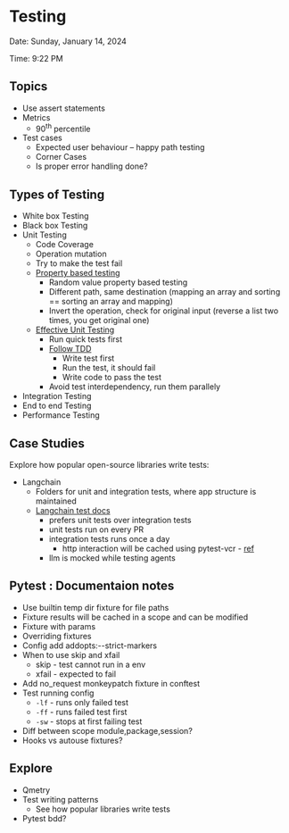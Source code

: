 # Testing

Date: Sunday, January 14, 2024

Time: 9:22 PM

## Topics

- Use assert statements
- Metrics
  - 90<sup>th</sup> percentile
- Test cases
  - Expected user behaviour – happy path testing
  - Corner Cases
  - Is proper error handling done?

## Types of Testing

- White box Testing
- Black box Testing
- Unit Testing
  - Code Coverage
  - Operation mutation
  - Try to make the test fail
  - [Property based testing](https://youtu.be/IYzDFHx6QPY?si=sFn5a3PBlfd9knRD)
    - Random value property based testing
    - Different path, same destination (mapping an array and sorting == sorting an array and mapping)
    - Invert the operation, check for original input (reverse a list two times, you get original one)
  - [Effective Unit Testing](https://youtu.be/fr1E9aVnBxw?si=MAh5aqCtBYBr5SXb)
    - Run quick tests first
    - [Follow TDD](https://youtu.be/vXnTMjMe5Eg?si=GVI9QhWBRAk2RxHH)
      - Write test first
      - Run the test, it should fail
      - Write code to pass the test
    - Avoid test interdependency, run them parallely
- Integration Testing
- End to end Testing
- Performance Testing

## Case Studies

Explore how popular open-source libraries write tests:

- Langchain
  - Folders for unit and integration tests, where app structure is maintained
  - [Langchain test docs](https://python.langchain.com/v0.1/docs/contributing/testing/)
    - prefers unit tests over integration tests
    - unit tests run on every PR
    - integration tests runs once a day
      - http interaction will be cached using pytest-vcr - [ref](https://python.langchain.com/v0.1/docs/contributing/testing/#recording-http-interactions-with-pytest-vcr)
    - llm is mocked while testing agents

## Pytest : Documentaion notes
  - Use builtin temp dir fixture for file paths 
  - Fixture results will be cached in a scope and can be modified  
  - Fixture with params 
  - Overriding fixtures 
  - Config add addopts:--strict-markers  
  - When to use skip and xfail 
    - skip - test cannot run in a env 
    - xfail - expected to fail 
  - Add no_request monkeypatch fixture in conftest 
  - Test running config 
    - `-lf` - runs only failed test 
    - `-ff` - runs failed test first 
    - `-sw` - stops at first failing test 
  - Diff between scope module,package,session? 
  - Hooks vs autouse fixtures? 

## Explore
- Qmetry
- Test writing patterns
  - See how popular libraries write tests
- Pytest bdd? 
